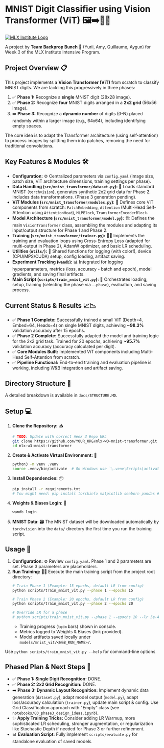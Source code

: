# MNIST Digit Classifier using Vision Transformer (ViT) 🖼️➡️🔢🧠

[![MLX Institute Logo](https://ml.institute/logo.png)](http://ml.institute)

A project by **Team Backprop Bunch** 🎉 (Yurii, Amy, Guillaume, Aygun) for Week 3 of the MLX Institute Intensive Program.

## Project Overview 📋

This project implements a **Vision Transformer (ViT)** from scratch to classify MNIST digits. We are tackling this progressively in three phases:

1.  ✅ **Phase 1:** Recognize a **single** MNIST digit (28x28 image).
2.  ✅ **Phase 2:** Recognize **four** MNIST digits arranged in a **2x2 grid** (56x56 image).
3.  ➡️ **Phase 3:** Recognize a **dynamic number** of digits (0-N) placed randomly within a larger image (e.g., 64x64), including identifying empty spaces.

The core idea is to adapt the Transformer architecture (using self-attention) to process images by splitting them into patches, removing the need for traditional convolutions.

## Key Features & Modules 🛠️

*   **Configuration:** ⚙️ Centralized parameters via `config.yaml` (image size, patch size, ViT architecture dimensions, training settings per phase).
*   **Data Handling (`src/mnist_transformer/dataset.py`):** 🔄 Loads standard MNIST (`torchvision`), generates synthetic 2x2 grid data for Phase 2. Includes data transformations. (Phase 3 generation pending).
*   **ViT Modules (`src/mnist_transformer/modules.py`):** 🧩 Defines core ViT components from scratch: `PatchEmbedding`, `Attention` (Multi-Head Self-Attention using `AttentionHead`), `MLPBlock`, `TransformerEncoderBlock`.
*   **Model Architecture (`src/mnist_transformer/model.py`):** 🏗️ Defines the main `VisionTransformer` class, assembling the modules and adapting its input/output structure for Phase 1 and Phase 2.
*   **Training (`src/mnist_transformer/trainer.py`):** 🏋️‍♀️ Implements the training and evaluation loops using Cross-Entropy Loss (adapted for multi-output in Phase 2), AdamW optimizer, and basic LR scheduling.
*   **Utilities (`utils/`):** 🔧 Shared functions for logging (with color!), device (CPU/MPS/CUDA) setup, config loading, artifact saving.
*   **Experiment Tracking (`wandb`):** 📊 Integrated for logging hyperparameters, metrics (loss, accuracy - batch and epoch), model gradients, and saving final artifacts.
*   **Main Script (`scripts/train_mnist_vit.py`):** 🚀 Orchestrates loading, setup, training (selecting the phase via `--phase`), evaluation, and saving process.

## Current Status & Results 📈📉

*   ✅ **Phase 1 Complete:** Successfully trained a small ViT (Depth=4, Embed=64, Heads=4) on single MNIST digits, achieving **~98.3%** validation accuracy after 15 epochs.
*   ✅ **Phase 2 Complete:** Successfully adapted the model and training logic for the 2x2 grid task. Trained for 20 epochs, achieving **~95.7%** validation accuracy (accuracy calculated per digit).
*   ✅ **Core Modules Built:** Implemented ViT components including Multi-Head Self-Attention from scratch.
*   ✅ **Pipeline Functional:** End-to-end training and evaluation pipeline is working, including W&B integration and artifact saving.

## Directory Structure 📁

A detailed breakdown is available in `docs/STRUCTURE.MD`.

## Setup 💻

1.  **Clone the Repository:** 📥
    ```bash
    # TODO: Update with correct Week 3 Repo URL
    git clone https://github.com/YOUR_ORG/mlx-w3-mnist-transformer.git
    cd mlx-w3-mnist-transformer
    ```
2.  **Create & Activate Virtual Environment:** 🐍
    ```bash
    python3 -m venv .venv
    source .venv/bin/activate  # On Windows use `\.venv\Scripts\activate`
    ```
3.  **Install Dependencies:** 📦
    ```bash
    pip install -r requirements.txt
    # You might need: pip install torchinfo matplotlib seaborn pandas # If not already included
    ```
4.  **Weights & Biases Login:** 🔑
    ```bash
    wandb login
    ```
5.  **MNIST Data:** 🗃️ The MNIST dataset will be downloaded automatically by `torchvision` into the `data/` directory the first time you run the training script.

## Usage 🚦

1.  **Configuration:** ⚙️ Review `config.yaml`. Phase 1 and 2 parameters are set. Phase 3 parameters are placeholders.
2.  **Run Training:** 🏃‍♂️ Execute the main training script from the project root directory:
    ```bash
    # Train Phase 1 (Example: 15 epochs, default LR from config)
    python scripts/train_mnist_vit.py --phase 1 --epochs 15

    # Train Phase 2 (Example: 20 epochs, default LR from config)
    python scripts/train_mnist_vit.py --phase 2 --epochs 20

    # Override LR for a phase
    # python scripts/train_mnist_vit.py --phase 1 --epochs 10 --lr 5e-4
    ```
    *   Training progress (`tqdm` bars) shown in console.
    *   Metrics logged to Weights & Biases (link provided).
    *   Model artifacts saved locally under `models/mnist_vit/<W&B_RUN_NAME>/`.

Use `python scripts/train_mnist_vit.py --help` for command-line options.

## Phased Plan & Next Steps 🔮

*   ✅ **Phase 1: Single Digit Recognition:** DONE.
*   ✅ **Phase 2: 2x2 Grid Recognition:** DONE.
*   ➡️ **Phase 3: Dynamic Layout Recognition:** Implement dynamic data generation (`dataset.py`), adapt model output (`model.py`), adapt loss/accuracy calculation (`trainer.py`), update main script & config. Use Grid Classification approach with "Empty" class (see `notebooks/03_phase3_design_ideas.ipynb`).
*   ✨ **Apply Training Tricks:** Consider adding LR Warmup, more sophisticated LR scheduling, stronger augmentation, or regularization like Stochastic Depth if needed for Phase 3 or further refinement.
*   📊 **Evaluation Script:** Fully implement `scripts/evaluate.py` for standalone evaluation of saved models.
